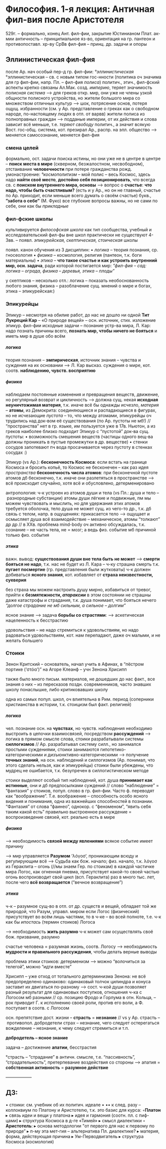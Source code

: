 
# Философия. 1-я лекция: Античная фил-вия после Аристотеля
529г. – формально, конец Ант. фил-фии, закрытие Юстинианом Плат. ак-мии
античность – принципиальное яз-во, ориентация на гр. пантеон и противопоставл. хр-ву
СрВв фил-фия – принц. др. задачи и опоры

## Эллинистическая фил-фия
после Ар. нач особый пер-д гр. фил-фии: _°эллинистическая_
°эллинистическая – св. с новым типом гос-нности (политика оч значима для гр фил-фии, напр. Пл. – фил-фия _полиса_)
политич., этич., фил-фский аспекты крепко связаны
Ал.Мак. созд. _империю_, теряет значимость _полисная система_
—> для греков откр. мир, они уже не члены узкой общности полисного устройства, но жители большого мира со множеством отличных культур
—> шок, потрясение основ, потеря ощущ. избранности (см. у Ар. представление о греках как о свободном народе, по-настоящему людях в отл. от варвв)
жители полиса из полноправных граждан —> подданые империи, от их действия и слова зависит всё меньше, т.е. _теряют свободу_ политич., а значит всякую
Вост. гос-общ. система, кот. презирал Ар., распр. на элл. общество
—> меняется самосознание, меняется фил-фия

### смена целей
формально, ост. задачи поиска истины, но они уже не в центре
в центре – **поиск места в мире** (скверном, безжалостном, несвободном), отстаивание **человечности** при потере гражданства
рожд. умонастроение: _°космополитизм_ – мой полис – весь Космос, здесь надо **найти своё место**, **достойно себя позиционировать**, что всегда св. с **поиском внутреннего мира, основы**
—> вопрос о **счастье**: **что надо, чтобы быть счастливым?** (есть и у Ар., но он не главный, счастье по Ар. приходит, если меньше всего думать о своём счастье)
букв., **”забота о себе”** (М. Фуко)
все глубокие вопросы важны, но не сами по себе, они как бы _прикладные_

### фил-фские школы
культивируется _философская школа_ как тип сообщества, учебный и исследовательский
фил-фы вне школ практически не существуют
4-3вв. – появл. _эпикурейская, скептическая, стоическая_ школы

появл. канон обучения из 3 дисциплин:
• *логика* – теория познания, ср. гносеология
• *физика* – космология, религия (пантеон, т.к. боги материальны)
• *этика* – **что такое счастье и как устроить внутренний мир, осн. задача**, ради которой постигается мир: _“фил-фия – сад: логика – ограда, физика – деревья, этика – плоды”_

у скептиков – несколько отл.: логика – показать необоснованность любого знания, физика – разоблачение сущ. мнений о мире и богах, этика – эпикурейская:)

### Эпикурейцы
Эпикур – несмотря на обилие работ, до нас не дошло ни одной
**Тит Лукреций Кар** – «О природе вещей» – осн. источник, стих. изложение эпикур. фил-фии
исходные задачи – познание устр-ва мира, Л. Кар: надо познать причины всего, **познать мир,  чтобы ничего не бояться** и иметь мир в душе обо всём

##### логика
теория познания – **эмпирическая**, источник знания – чувства и суждения на их основании
—> Л. Кар высказ. суждения о мире, кот. соотв. **наблюдению, чувств. восприятию**

##### физика
наблюдаем постоянные изменения и превращения веществ, движение, но регулярный возврат и цикличность
—> должна сущ. некая **исходная неуничтожимая материя**, т.к. иначе всё бы однажды исчезло,
_материя_ – **атомы**, из Демокрита: соединяющиеся и распадающиеся в фигурах, но не исчезающие
_пустота_ – то, что между атомами, эпикурейцы оч трудились над док-вом её существования (по Ар. пустоты не мб!)
// “пространства” нет в гр. языке, им пользуется уже в 17в. Ньютон, а из греков наиболее близко подходит Эпикур с “пустотой”
док-ва сущ. пустоты: 
• возможность смешения веществ (частицы одного вещ-ва должны проникать в пустые промежутки в др. веществе)
• стенки сосудов запотевают пч вода просачивается через пустоту в стенках сосудах :)

Эпикур (vs Ар.): **бесконечность Космоса**: если встать на границе Космоса и бросить копьё, то Космос не бесконечен – как раз идея _пространства_
**бесконечность числа атомов**: при бесконечной пустоте атомов дб бесконечно, т.к. иначе они разлетяться в пространстве
—> всё происходит случайно, хотя всё и обусловлено, детерменировано

антропология: ч-к устроен из атомов души и тела (vs Пл.: душа и тело – разнородные субстанции)
атомы души лёгкие и подвижные, пм мы можем чувствовать и мыслить, но для удержания этих атомов требуется оболочка, тело
душа не может сущ. из чего-то др., т.к. дб связь с телом, напр. в ощущениях: прикасается тело —> ощущает и осмысляет душа
всё взаимодействие – механическое, атомы “толкают” др др
// в ХХв. проблема mind-body оч активно обсуждалась, т.к. сознание – не часть тела, не = мозг; а ведь физ. событие мб причиной только физ. события

##### этика
важн. вывод: **существования души вне тела быть не может**
—> **смерти бояться не надо**, т.к. нас не будет
из Л. Кара – ч-ку страшна смерть т.к. **пугает посмертие** (гр. представления были жутковаты)
ч-к должен добиваться **ясного знания**, кот. избавляет от **страха неизвестности, суеверия**

без страха мы можем настроить душу мирно, избавиться от тревог, прийти к **безмятежности, _атараксии_**
в этом состоянии не страшны даже катастрофы и страдания, т.к. душа понимает, что бояться нечего
_“долгое страдание не мб сильным, а сильное – долгим”_

ясное знание —> задача **борьбы со страстями**:
—> аскетическая нацеленность к бесстрастию

удовольствия – не надо стремиться к удовольствиям, но надо радоваться удовольствиям, кот. нам перепадают, даже оч малыми, и не желать большего

### Стоики
Зенон Критский – основатель, начал учить в Афинах, в “пёстром портике (‘στόα’)” на Агоре
Клеанф – учн Зенона
Хрисипп

также было много письм. материалов, не дошедших до нас
факт., все знания о них – из пересказов поздн. современников, часто знавших школу понаслышке, либо критиковавших школу

одна из самых попул. школ, оч влиятельна в Рим. период (соперники христианства в истории, т.к. стоицизм был факт. религией)

##### логика
чел. познание осн. на **чувствах**,
но чувств. наблюдения необходимо выстроить в цепочки взаимосвязей, посредством **рассуждений**
—> логика в прямом смысле слова, стоики разрабатывали системы **силлогизмов**
// Ар. разрабатывал систему силл., но занимался простыми суждениями, стоики занимаются гипотетико-категорическими и дизъюнктивно-категорическими
—> получение **точных знаний**, на осн. наблюдений и силлогизмов (Ар. понимал, что этого сделать нельзя, как и эпикурейцы)
стоики были убеждены, что мудрец не ошибается, т.к. безупречен в силлогистическом методе

стоики выделяют особый тип наблюдений, кот. душа **принимает как истинные**, они и дб предпосылками суждений
// слово “наблюдение” = “фантазия” у стоиков, попул. слово в гр. фил-фии. Часто ф. переводят как “воображение”. Т.е. воображение – способность особо ясного видения и понимания, одна из важнейших способностей в познании. “Фантазия” от слова “фаинео”, однокор. с “феноменом”, “явить себя таким какой есть”
правильно выстроенное рассуждение = воспроизведение связей, кот. реально есть в мире

##### физика
—> необходимость **связей между явлениями**
всякое событие имеет причину

—> мир управляется **Разумом** ‘λόγοσ‘, проникающим всюду и регулирующим всё
—> Судьба как бож. начало; физ. начало, т.к. λόγοσ из Гераклита – огонь (//мы знаем Гер. по стоикам)
в каждой частичке мира Логос, как огненная пневма, присутствует какой-то своей частью
огонь воспроизводит свой цикл (всп. Гераклита) раз в много тыс. лет, после чего **всё возвращается** (“вечное возвращение”)

##### этика
ч-к – разумное сущ-во
в отл. от др. существ и вещей, обладает той же природой, что Разум, управл. миром
если Логос (физический) присутствует во всём лишь частями, то в ч-ке – во всей полноте, т.е. ч-к как бы _ипостась_ (термин стоиков) Логоса

—> необходимость **жить разумно**
ч-к может сам осуществлять своё бож. призвание, разумно

счастье человека = разумная жизнь, соотв. Логосу
—> необходимость **мудрости и правильного рассуждения**, чтобы делать верные выводы

проблема этики стоиков: детерменизм
—> можно “волочиться за телегой”, можно “идти вместе”

Хрисипп – уже отход от тотального детерминизма Зенона:
не всё предопределено одинаково:
одинаковый толчок цилиндра и конуса заставит их двигаться по-разному
—> сост. ч-кой души позволяет разный результат для одинаковых поступков, отношения ч-ка с Логосом мб разными
// ср. позицию Фродо и Горлума в отн. Кольца, – рок приводит Г. к исполнению своей роли, против его воли, а Ф. поступает в соотв. с Логосом

осн. препятствие дост. жизни – **страсть** = **незнание**
// vs у Ар. страсть – противопол. добродетели
страх – незнание, чего следует остерегаться
вожделение – незнание, к чему следует стремиться
и т.п.

**добродетель – ясное знание**

задача – достижение **апатии**, бесстрастия

°страсть – ”страдание” в античн. смысле, т.е. “пассивность”, “страдательность”, претерпевание воздействия со стороны
—> апатия = **собственная активность** = **разумное действие**


——————

## ДЗ:

• стоики: см. учебник об их политич. идеале
• •• к след. разу – коллоквиум по Платону и Аристотелю, т.к. это базис для курса:
   ◦**Платон**
         ▸ связь идеи и вещи у платона
         ▸ идея и гармония (соотн. пл. с пиф-цами)
         ▸ структура Космоса в д-ге «Тимей»
         ▸ смысл диалектики
   ◦ **Аристотель**:
         ▸ основа методологии "от первого для нас к первому по природе”
         ▸ п-му эта мет-гия – альтернатива Пл. диалектике?
         ▸ материя, форма, действующая причина
         ▸ Ум-Перводвигатель
         ▸ структура Космоса (космология)
